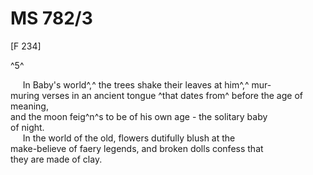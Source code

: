# MS 782/3

[F 234]

^5^

&nbsp;&nbsp;&nbsp;&nbsp;&nbsp;In Baby's world^,^ the trees shake their leaves at him^,^ mur- \
muring verses in an ancient tongue ^that dates from^ before the age of meaning, \
and the moon feig^n^s to be of his own age - the solitary baby \
of night. \
&nbsp;&nbsp;&nbsp;&nbsp;&nbsp;In the world of the old, flowers dutifully blush at the \
make-believe of faery legends, and broken dolls confess that \
they are made of clay. 
